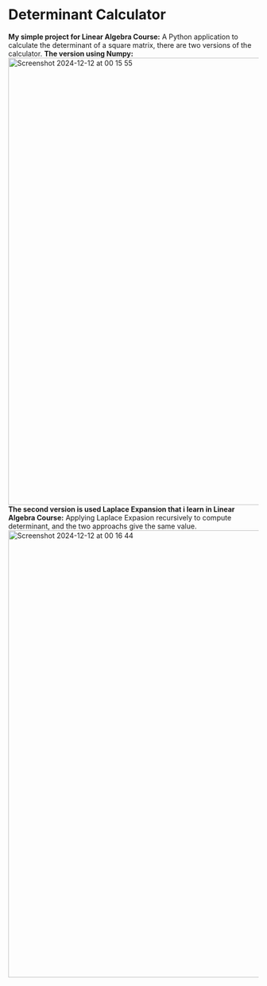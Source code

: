 # Determinant Calculator
**My simple project for Linear Algebra Course:** A Python application to calculate the determinant of a square matrix, there are two versions of the calculator.
**The version using Numpy:**
<img width="899" alt="Screenshot 2024-12-12 at 00 15 55" src="https://github.com/user-attachments/assets/b69b75f7-acec-4788-948e-832e92cd426b" />
**The second version is used Laplace Expansion that i learn in Linear Algebra Course:** Applying Laplace Expasion recursively to compute determinant, and the two approachs give the same value.
<img width="899" alt="Screenshot 2024-12-12 at 00 16 44" src="https://github.com/user-attachments/assets/a19b78ac-1306-462f-bd78-a33f8d5a089f" />
